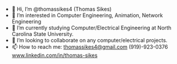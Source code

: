 - 👋 Hi, I’m @thomassikes4 (Thomas Sikes)
- 👀 I’m interested in Computer Engineering, Animation, Network Engineering
- 🌱 I’m currently studying Computer/Electrical Engineering at North Carolina State University.
- 💞️ I’m looking to collaborate on any computer/electrical projects.
- 📫 How to reach me: thomassikes4@gmail.com (919)-923-0376 www.linkedin.com/in/thomas-sikes

